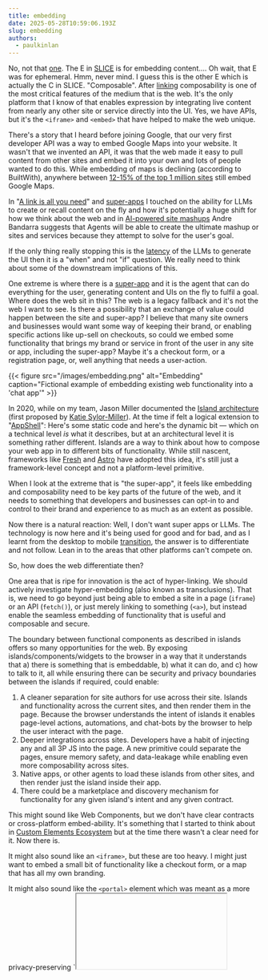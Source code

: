 ```yaml
---
title: embedding
date: 2025-05-28T10:59:06.193Z
slug: embedding
authors:
  - paulkinlan
---
```


No, not that [one](https://huggingface.co/spaces/hesamation/primer-llm-embedding). The E in [SLICE](https://paul.kinlan.me/slice-the-web/) is for embedding content.... Oh wait, that E was for ephemeral. Hmm, never mind. I guess this is the other E which is actually the C in SLICE. "Composable". After [linking](/a-link-is-all-you-need) composability is one of the most critical features of the medium that is the web. It's the only platform that I know of that enables expression by integrating live content from nearly any other site or service directly into the UI. Yes, we have APIs, but it's the `<iframe>` and `<embed>` that have helped to make the web unique.

There's a story that I heard before joining Google, that our very first developer API was a way to embed Google Maps into your website. It wasn't that we invented an API, it was that the web made it easy to pull content from other sites and embed it into your own and lots of people wanted to do this. While embedding of maps is declining (according to BuiltWith), anywhere between [12-15% of the top 1 million sites](https://trends.builtwith.com/mapping/Google-Maps) still embed Google Maps.

In "[A link is all you need](/a-link-is-all-you-need/)" and [super-apps](/super-apps/) I touched on the ability for LLMs to create or recall content on the fly and how it's potentially a huge shift for how we think about the web and in [AI-powered site mashups](/ai-powered-site-mashups/) Andre Bandarra suggests that Agents will be able to create the ultimate mashup or sites and services because they attempt to solve for the user's goal.

If the only thing really stopping this is the [latency](/latency/) of the LLMs to generate the UI then it is a "when" and not "if" question. We really need to think about some of the downstream implications of this.

One extreme is where there is a [super-app](/super-apps/) and it is the agent that can do everything for the user, generating content and UIs on the fly to fulfil a goal. Where does the web sit in this? The web is a legacy fallback and it's not the web I want to see. Is there a possibility that an exchange of value could happen between the site and super-app? I believe that many site owners and businesses would want some way of keeping their brand, or enabling specific actions like up-sell on checkouts, so could we embed some functionality that brings my brand or service in front of the user in any site or app, including the super-app? Maybe it's a checkout form, or a registration page, or, well anything that needs a user-action.

{{< figure src="/images/embedding.png" alt="Embedding" caption="Fictional example of embedding existing web functionality into a 'chat app'" >}}

In 2020, while on my team, Jason Miller documented the [Island architecture](https://jasonformat.com/islands-architecture/) (first proposed by [Katie Sylor-Miller](https://sylormiller.com/)). At the time if felt a logical extension to "[AppShell](https://web.dev/learn/pwa/architecture/)": Here's some static code and here's the dynamic bit &mdash; which on a technical level _is_ what it describes, but at an architectural level it is something rather different. Islands are a way to think about how to compose your web app in to different bits of functionality. While still nascent, frameworks like [Fresh](https://fresh.deno.dev/docs/concepts/islands) and [Astro](https://docs.astro.build/en/concepts/islands/) have adopted this idea, it's still just a framework-level concept and not a platform-level primitive.

When I look at the extreme that is "the super-app", it feels like embedding and composability need to be key parts of the future of the web, and it needs to something that developers and businesses can opt-in to and control to their brand and experience to as much as an extent as possible.

Now there is a natural reaction: Well, I don't want super apps or LLMs. The technology is now here and it's being used for good and for bad, and as I learnt from the desktop to mobile [transition](/transition/), the answer is to differentiate and not follow. Lean in to the areas that other platforms can't compete on.

So, how does the web differentiate then?

One area that is ripe for innovation is the act of hyper-linking. We should actively investigate hyper-embedding (also known as transclusions). That is, we need to go beyond just being able to embed a site in a page (`iframe`) or an API (`fetch()`), or just merely linking to something (`<a>`), but instead enable the seamless embedding of functionality that is useful and composable and secure.

The boundary between functional components as described in islands offers so many opportunities for the web. By exposing islands/components/widgets to the browser in a way that it understands that a) there is something that is embeddable, b) what it can do, and c) how to talk to it, all while ensuring there can be security and privacy boundaries between the islands if required, could enable:

1. A cleaner separation for site authors for use across their site. Islands and functionality across the current sites, and then render them in the page. Because the browser understands the intent of islands it enables page-level actions, automations, and chat-bots by the browser to help the user interact with the page.
2. Deeper integrations across sites. Developers have a habit of injecting any and all 3P JS into the page. A new primitive could separate the pages, ensure memory safety, and data-leakage while enabling even more composability across sites.
3. Native apps, or other agents to load these islands from other sites, and then render just the island inside their app.
4. There could be a marketplace and discovery mechanism for functionality for any given island's intent and any given contract.

This might sound like Web Components, but we don't have clear contracts or cross-platform embed-ability. It's something that I started to think about in [Custom Elements Ecosystem](https://paul.kinlan.me/custom-elements-ecosystem/) but at the time there wasn't a clear need for it. Now there is.

It might also sound like an `<iframe>`, but these are too heavy. I might just want to embed a small bit of functionality like a checkout form, or a map that has all my own branding.

It might also sound like the `<portal>` element which was meant as a more privacy-preserving `<iframe> element, but again it's too high-level and doesn't allow for the embedding of functionality at a level that smaller than a page.

It might also look like [Web Intents](https://paul.kinlan.me/what-happened-to-web-intents/) but this was a page level and not at a component level (and it got pulled out of Chrome).

We are in the start of an era where the [web will be headless](https://paul.kinlan.me/the-headless-web/) _and_ we don't have the correct primitives to enable the web to be composable in a way that is useful and for it to thrive. The designers of the web-platform, that is browser vendors and participants of the W3C should be imagining what the platform should look like and how it should continue to differentiate itself in the future.
